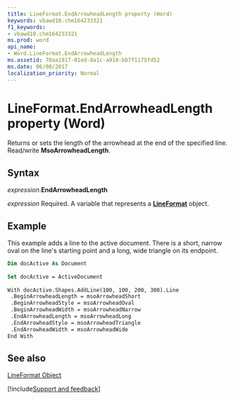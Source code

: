 ```yaml
---
title: LineFormat.EndArrowheadLength property (Word)
keywords: vbawd10.chm164233321
f1_keywords:
- vbawd10.chm164233321
ms.prod: word
api_name:
- Word.LineFormat.EndArrowheadLength
ms.assetid: 70aa1917-01ed-8a1c-a910-bb7f1175fd52
ms.date: 06/08/2017
localization_priority: Normal
---
```



# LineFormat.EndArrowheadLength property (Word)

Returns or sets the length of the arrowhead at the end of the specified line. Read/write  **MsoArrowheadLength**.


## Syntax

_expression_.**EndArrowheadLength**

_expression_ Required. A variable that represents a **[LineFormat](Word.LineFormat.md)** object.


## Example

This example adds a line to the active document. There is a short, narrow oval on the line's starting point and a long, wide triangle on its endpoint.


```vb
Dim docActive As Document 
 
Set docActive = ActiveDocument 
 
With docActive.Shapes.AddLine(100, 100, 200, 300).Line 
 .BeginArrowheadLength = msoArrowheadShort 
 .BeginArrowheadStyle = msoArrowheadOval 
 .BeginArrowheadWidth = msoArrowheadNarrow 
 .EndArrowheadLength = msoArrowheadLong 
 .EndArrowheadStyle = msoArrowheadTriangle 
 .EndArrowheadWidth = msoArrowheadWide 
End With
```


## See also


[LineFormat Object](Word.LineFormat.md)

[!include[Support and feedback](~/includes/feedback-boilerplate.md)]